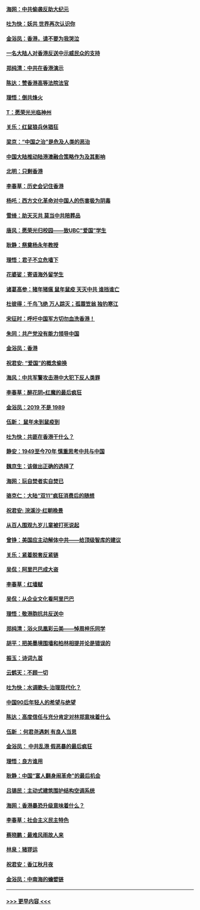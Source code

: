 #### [海网：中共偷袭反助大纪元](../pages/nsc993/n11673515.md?t=11231122) 
#### [吐为快：妖共 世界再次认识你](../pages/nsc993/n11673506.md?t=11231122) 
#### [金浴凤：香港，请不要为我哭泣](../pages/nsc993/n11673248.md?t=11231122) 
#### [一名大陆人对香港反送中示威民众的支持](../pages/nsc993/n11672615.md?t=11231122) 
#### [郑纯清：中共在香港演示](../pages/nsc993/n11670539.md?t=11231122) 
#### [陈达：赞香港高等法院法官](../pages/nsc993/n11669542.md?t=11231122) 
#### [理悟：倒共烽火](../pages/nsc993/n11668844.md?t=11231122) 
#### [T：愿荣光光临神州](../pages/nsc993/n11668421.md?t=11231122) 
#### [关乐：红鼠狼兵休猖狂](../pages/nsc993/n11668378.md?t=11231122) 
#### [梁京：“中国之治”是危及人类的恶治](../pages/nsc993/n11668328.md?t=11231122) 
#### [中国大陆推动陆港澳融合策略作为及其影响](../pages/nsc993/n11668157.md?t=11231122) 
#### [北明：只剩香港](../pages/nsc993/n11668002.md?t=11231122) 
#### [李春草：历史会记住香港](../pages/nsc993/n11667927.md?t=11231122) 
#### [杨吒：西方文化革命对中国人的伤害极为阴毒](../pages/nsc993/n11664521.md?t=11231122) 
#### [雪绮：助天灭共 莫当中共陪葬品](../pages/nsc993/n11662650.md?t=11231122) 
#### [唐风：愿荣光归校园——致UBC“爱国”学生](../pages/nsc993/n11662194.md?t=11231122) 
#### [耿静：祭奠杨永年教授](../pages/nsc993/n11662514.md?t=11231122) 
#### [理悟：君子不立危墙下](../pages/nsc993/n11662172.md?t=11231122) 
#### [花婆娑：寄语海外留学生](../pages/nsc993/n11662121.md?t=11231122) 
#### [诸葛高参：猪年猪瘟 鼠年鼠疫 天灭中共 谁挡谁亡](../pages/nsc993/n11661980.md?t=11231122) 
#### [杜彼得：千鸟飞绝 万人踪灭；孤蓑笠翁 独钓寒江](../pages/nsc993/n11661170.md?t=11231122) 
#### [宋征时：呼吁中国军方切勿血洗香港！](../pages/nsc993/n11415318.md?t=11231122) 
#### [朱同：共产党没有能力领导中国](../pages/nsc993/n11660421.md?t=11231122) 
#### [金浴凤：香港](../pages/nsc993/n11660419.md?t=11231122) 
#### [祝君安: “爱国”的概念偷换](../pages/nsc993/n11659706.md?t=11231122) 
#### [海风：中共军警攻击港中大犯下反人类罪](../pages/nsc993/n11659632.md?t=11231122) 
#### [李春草：醉花阴•红魔的最后疯狂](../pages/nsc993/n11659287.md?t=11231122) 
#### [金浴凤：2019 不是 1989](../pages/nsc993/n11657663.md?t=11231122) 
#### [伍新： 鼠年未到鼠疫到](../pages/nsc993/n11655098.md?t=11231122) 
#### [吐为快：共匪在香港干什么？](../pages/nsc993/n11654891.md?t=11231122) 
#### [静安：1949至今70年 慎重思考中共与中国](../pages/nsc993/n11651244.md?t=11231122) 
#### [魏京生：该做出正确的选择了](../pages/nsc993/n11653084.md?t=11231122) 
#### [海网：玩自焚者实自焚已](../pages/nsc993/n11652423.md?t=11231122) 
#### [骆克仁：大陆“双11”疯狂消费后的随想](../pages/nsc993/n11652305.md?t=11231122) 
#### [祝君安: 浣溪沙·红朝晚景](../pages/nsc993/n11652258.md?t=11231122) 
#### [从百人围观九岁儿童被打死说起](../pages/nsc993/n11651030.md?t=11231122) 
#### [曾铮：美国应主动解体中共——给顶级智库的建议](../pages/nsc993/n11649888.md?t=11231122) 
#### [关乐：紧着脱套反紧链](../pages/nsc993/n11649069.md?t=11231122) 
#### [吴侃：阿里巴巴成大盗](../pages/nsc993/n11645523.md?t=11231122) 
#### [李春草：红墙赋](../pages/nsc993/n11646389.md?t=11231122) 
#### [吴侃：从企业文化看阿里巴巴](../pages/nsc993/n11645476.md?t=11231122) 
#### [理悟：敬港胞抗共反送中](../pages/nsc993/n11645466.md?t=11231122) 
#### [郑纯清：浴火凤凰彩云美——悼周梓乐同学](../pages/nsc993/n11645155.md?t=11231122) 
#### [胡平：把美墨境围墙和柏林相提并论是错误的](../pages/nsc993/n11645134.md?t=11231122) 
#### [振玉：诗词九首](../pages/nsc993/n11644081.md?t=11231122) 
#### [云鹤天：不顾一切](../pages/nsc993/n11643508.md?t=11231122) 
#### [吐为快：水调歌头·治理现代化？](../pages/nsc993/n11643485.md?t=11231122) 
#### [中国90后年轻人的希望与绝望](../pages/nsc993/n11642317.md?t=11231122) 
#### [陈达：高度信任与充分肯定对林郑意味着什么](../pages/nsc993/n11641441.md?t=11231122) 
#### [伍新 ：何君尧遇刺 有良人当思](../pages/nsc993/n11641503.md?t=11231122) 
#### [金浴凤： 中共乱港  假恶暴的最后疯狂](../pages/nsc993/n11641495.md?t=11231122) 
#### [理悟：良方谁用](../pages/nsc993/n11641463.md?t=11231122) 
#### [耿静：中国“富人翻身闹革命”的最后机会](../pages/nsc993/n11640655.md?t=11231122) 
#### [吕锡民：主动式建筑围护结构空调系统](../pages/nsc993/n11640168.md?t=11231122) 
#### [海网：香港暴恐升级意味着什么？](../pages/nsc993/n11635904.md?t=11231122) 
#### [李春草：社会主义民主特色](../pages/nsc993/n11634657.md?t=11231122) 
#### [蔡晓鹏：最难风雨故人来](../pages/nsc993/n11633145.md?t=11231122) 
#### [林泉：猪猡运](../pages/nsc993/n11631469.md?t=11231122) 
#### [祝君安：香江秋月夜](../pages/nsc993/n11631440.md?t=11231122) 
#### [金浴凤：中南海的蟾嬖链](../pages/nsc993/n11631290.md?t=11231122) 

----
#### [ >>> 更早内容 <<< ](../indexes/nsc993-earlier.md)
